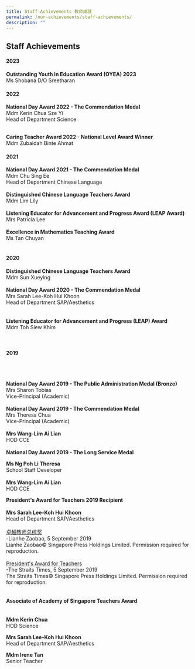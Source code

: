 ```yaml
---
title: Staff Achievements 教师成就
permalink: /our-achievements/staff-achievements/
description: ""
---
```

## Staff Achievements

#### 2023

**Outstanding Youth in Education Award (OYEA) 2023**
<br>
Ms Shobana D/O Sreetharan
<br>

#### 2022


**National Day Award 2022 - The Commendation Medal**  
Mdm Kerin Chua Sze Yi <br>
Head of Department Science  
<br>

**Caring Teacher Award 2022 - National Level Award Winner**  
Mdm Zubaidah Binte Ahmat

  
  

#### 2021


**National Day Award 2021 - The Commendation Medal**<br>
Mdm Chu Sing Ee<br>
Head of Department Chinese Language  
<br>
**Distinguished Chinese Language Teachers Award**<br>
Mdm Lim Lily
<br><br>
**Listening Educator for Advancement and Progress Award (LEAP Award)**  
Mrs Patricia Lee  
<br>
**Excellence in Mathematics Teaching Award**<br>
Ms Tan Chuyan
<br><br>
#### 2020


**Distinguished Chinese Language Teachers Award**<br>
Mdm Sun Xueying
<br><br>
**National Day Award 2020 - The Commendation Medal**<br>
Mrs Sarah Lee-Koh Hui Khoon <br>
Head of Department SAP/Aesthetics  
 <br> <br>
**Listening Educator for Advancement and Progress (LEAP) Award**
<br>
Mdm Toh Siew Khim  
<br><br>  
	
#### 2019
<br><br>

**National Day Award 2019 - The Public Administration Medal (Bronze)**<br>
Mrs Sharon Tobias<br>
Vice-Principal (Academic)
<br><br>
**National Day Award 2019 - The Commendation Medal**<br>
Mrs Theresa Chua<br>
Vice-Principal (Academic)
<br><br>
**Mrs Wang-Lim Ai Lian**<br>
HOD CCE
<br><br>
**National Day Award 2019 - The Long Service Medal**

**Ms Ng Poh Li Theresa**<br>
School Staff Developer
<br><br>
**Mrs Wang-Lim Ai Lian**<br>
HOD CCE
<br>

**President's Award for Teachers 2019 Recipient**
<br><br>
**Mrs Sarah Lee-Koh Hui Khoon**<br>
Head of Department SAP/Aesthetics
<br>
<br>
[卓越教师总统奖](https://holyinnocentspri.moe.edu.sg/qql/slot/u782/2019%20Uploads/ZB20190905-ZAO-005-00.pdf)&nbsp;  
\-Lianhe Zaobao, 5 September 2019  
Lianhe Zaobao©&nbsp;Singapore Press Holdings Limited.&nbsp;Permission required for reproduction.&nbsp;&nbsp;&nbsp;  <br><br>
[President's Award for Teachers](https://holyinnocentspri.moe.edu.sg/qql/slot/u782/2019%20Uploads/pokemon%20helps%20teacher%20win%20president.pdf)  
\-The Straits Times, 5 September 2019  
The Straits Times©&nbsp;Singapore Press Holdings Limited.&nbsp;Permission required for reproduction.&nbsp;&nbsp;&nbsp;<br>
<br><br>
**Associate of Academy of Singapore Teachers Award**  
<br><br>
**Mdm Kerin Chua**  <br>
HOD Science
<br>

**Mrs Sarah Lee-Koh Hui Khoon**<br>
Head of Department SAP/Aesthetics
<br>

**Mdm Irene Tan**<br>
Senior Teacher